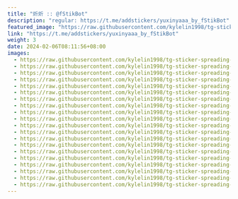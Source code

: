 ```yaml
---
title: "炘炘 :: @fStikBot"
description: "regular: https://t.me/addstickers/yuxinyaaa_by_fStikBot"
featured_image: "https://raw.githubusercontent.com/kylelin1998/tg-sticker-spreading-worldwide-images/main/img/99fe8b7c-c956-4b17-bb46-e0d261a2fec7.jpg"
link: "https://t.me/addstickers/yuxinyaaa_by_fStikBot"
weight: 3
date: 2024-02-06T08:11:56+08:00
images:
  - https://raw.githubusercontent.com/kylelin1998/tg-sticker-spreading-worldwide-images/main/img/99fe8b7c-c956-4b17-bb46-e0d261a2fec7.jpg
  - https://raw.githubusercontent.com/kylelin1998/tg-sticker-spreading-worldwide-images/main/img/21cad80f-cf40-4e4b-b928-7b75edf9e7db.jpg
  - https://raw.githubusercontent.com/kylelin1998/tg-sticker-spreading-worldwide-images/main/img/a03442f1-2a0a-4235-9736-f56463c4da9b.jpg
  - https://raw.githubusercontent.com/kylelin1998/tg-sticker-spreading-worldwide-images/main/img/88d7277e-0313-444c-9427-db4c2b55bb18.jpg
  - https://raw.githubusercontent.com/kylelin1998/tg-sticker-spreading-worldwide-images/main/img/5a8c3cfb-3e02-46a5-9be9-515390264892.jpg
  - https://raw.githubusercontent.com/kylelin1998/tg-sticker-spreading-worldwide-images/main/img/8cfaed83-eb4b-417b-9f8d-e1387ece2c7d.jpg
  - https://raw.githubusercontent.com/kylelin1998/tg-sticker-spreading-worldwide-images/main/img/922034aa-eab0-4b6a-b664-abd512fedfba.jpg
  - https://raw.githubusercontent.com/kylelin1998/tg-sticker-spreading-worldwide-images/main/img/37ef2fa2-ff87-4e31-8afc-c0181e05e3b1.jpg
  - https://raw.githubusercontent.com/kylelin1998/tg-sticker-spreading-worldwide-images/main/img/0b01dccd-ed34-4c2e-a9e3-5c2607ad2a0c.jpg
  - https://raw.githubusercontent.com/kylelin1998/tg-sticker-spreading-worldwide-images/main/img/a4f8b779-8f63-4c11-923a-224de3dad3ca.jpg
  - https://raw.githubusercontent.com/kylelin1998/tg-sticker-spreading-worldwide-images/main/img/e4624054-95ac-45a7-b2f6-59f595dac9c0.jpg
  - https://raw.githubusercontent.com/kylelin1998/tg-sticker-spreading-worldwide-images/main/img/43d6f38d-1edb-419c-8b7e-fdc03577392e.jpg
  - https://raw.githubusercontent.com/kylelin1998/tg-sticker-spreading-worldwide-images/main/img/d5409112-1e66-46fd-af44-2ae15a45f18b.jpg
  - https://raw.githubusercontent.com/kylelin1998/tg-sticker-spreading-worldwide-images/main/img/251f4237-0505-448f-9dc3-68464ffb594d.jpg
  - https://raw.githubusercontent.com/kylelin1998/tg-sticker-spreading-worldwide-images/main/img/62aca3d4-ab59-4559-ae9c-2635bcbf0b63.jpg
  - https://raw.githubusercontent.com/kylelin1998/tg-sticker-spreading-worldwide-images/main/img/4dc5db27-7807-4210-8890-270633df2e4c.jpg
  - https://raw.githubusercontent.com/kylelin1998/tg-sticker-spreading-worldwide-images/main/img/c103f13d-985b-436d-94d1-cfa9bc418d4a.jpg
  - https://raw.githubusercontent.com/kylelin1998/tg-sticker-spreading-worldwide-images/main/img/157b0f62-01d9-4f84-822b-452e5e0dcbfd.jpg
  - https://raw.githubusercontent.com/kylelin1998/tg-sticker-spreading-worldwide-images/main/img/3d01e8bd-8e3d-45fe-adb4-c3ca418942fb.jpg
  - https://raw.githubusercontent.com/kylelin1998/tg-sticker-spreading-worldwide-images/main/img/2f55757a-5f06-4473-9766-a53448b3e306.jpg
---
```

